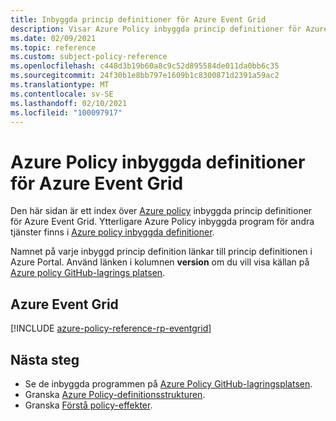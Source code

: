 ```yaml
---
title: Inbyggda princip definitioner för Azure Event Grid
description: Visar Azure Policy inbyggda princip definitioner för Azure Event Grid. Dessa inbyggda princip definitioner tillhandahåller vanliga metoder för att hantera dina Azure-resurser.
ms.date: 02/09/2021
ms.topic: reference
ms.custom: subject-policy-reference
ms.openlocfilehash: c448d3b19b60a8c9c52d895584de011da0bb6c35
ms.sourcegitcommit: 24f30b1e8bb797e1609b1c8300871d2391a59ac2
ms.translationtype: MT
ms.contentlocale: sv-SE
ms.lasthandoff: 02/10/2021
ms.locfileid: "100097917"
---
```

# <a name="azure-policy-built-in-definitions-for-azure-event-grid"></a>Azure Policy inbyggda definitioner för Azure Event Grid

Den här sidan är ett index över [Azure policy](../governance/policy/overview.md) inbyggda princip definitioner för Azure Event Grid. Ytterligare Azure Policy inbyggda program för andra tjänster finns i [Azure policy inbyggda definitioner](../governance/policy/samples/built-in-policies.md).

Namnet på varje inbyggd princip definition länkar till princip definitionen i Azure Portal. Använd länken i kolumnen **version** om du vill visa källan på [Azure policy GitHub-lagrings platsen](https://github.com/Azure/azure-policy).

## <a name="azure-event-grid"></a>Azure Event Grid

[!INCLUDE [azure-policy-reference-rp-eventgrid](../../includes/policy/reference/byrp/microsoft.eventgrid.md)]

## <a name="next-steps"></a>Nästa steg

- Se de inbyggda programmen på [Azure Policy GitHub-lagringsplatsen](https://github.com/Azure/azure-policy).
- Granska [Azure Policy-definitionsstrukturen](../governance/policy/concepts/definition-structure.md).
- Granska [Förstå policy-effekter](../governance/policy/concepts/effects.md).

